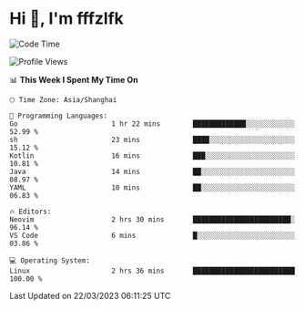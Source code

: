 # Hi 👋, I'm fffzlfk

<!--START_SECTION:waka-->
![Code Time](http://img.shields.io/badge/Code%20Time-114%20hrs%2028%20mins-blue)

![Profile Views](http://img.shields.io/badge/Profile%20Views-0-blue)

📊 **This Week I Spent My Time On** 

```text
🕑︎ Time Zone: Asia/Shanghai

💬 Programming Languages: 
Go                       1 hr 22 mins        █████████████░░░░░░░░░░░░   52.99 % 
sh                       23 mins             ████░░░░░░░░░░░░░░░░░░░░░   15.12 % 
Kotlin                   16 mins             ███░░░░░░░░░░░░░░░░░░░░░░   10.81 % 
Java                     14 mins             ██░░░░░░░░░░░░░░░░░░░░░░░   08.97 % 
YAML                     10 mins             ██░░░░░░░░░░░░░░░░░░░░░░░   06.83 % 

🔥 Editors: 
Neovim                   2 hrs 30 mins       ████████████████████████░   96.14 % 
VS Code                  6 mins              █░░░░░░░░░░░░░░░░░░░░░░░░   03.86 % 

💻 Operating System: 
Linux                    2 hrs 36 mins       █████████████████████████   100.00 % 
```


 Last Updated on 22/03/2023 06:11:25 UTC
<!--END_SECTION:waka-->
